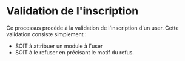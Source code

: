# Validation de l'inscription

Ce processus procède à la validation de l'inscription d'un user. Cette validation consiste simplement :

* SOIT à attribuer un module à l'user
* SOIT à le refuser en précisant le motif du refus.
